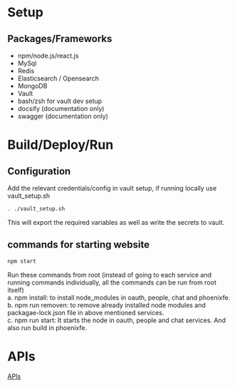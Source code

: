 # Setup
## Packages/Frameworks
- npm/node.js/react.js
- MySql
- Redis
- Elasticsearch / Opensearch
- MongoDB
- Vault
- bash/zsh for vault dev setup
- docsify (documentation only)
- swagger (documentation only)

# Build/Deploy/Run
## Configuration
Add the relevant credentials/config in vault setup, if running locally use vault_setup.sh
```bash
. ./vault_setup.sh
```
This will export the required variables as well as write the secrets to vault.
## commands for starting website
```bash
npm start
```
Run these commands from root (instead of going to each service and running commands individually, all the commands can be run from root itself)  
a. npm install: to install node_modules in oauth, people, chat and phoenixfe.   
b. npm run removen: to remove already installed node modules and packagae-lock.json file in above mentioned services.  
c. npm run start: It starts the node in oauth, people and chat services. And also run build in phoenixfe.   
# APIs
[APIs](https://manu156.github.io/phoenix/apis)
